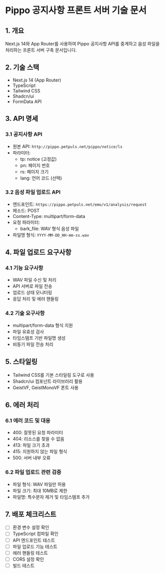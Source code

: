 # Pippo 공지사항 프론트 서버 기술 문서

## 1. 개요

Next.js 14와 App Router를 사용하여 Pippo 공지사항 API를 중계하고 음성 파일을 처리하는 프론트 서버 구축 문서입니다.

## 2. 기술 스택

- Next.js 14 (App Router)
- TypeScript
- Tailwind CSS
- Shadcn/ui
- FormData API

## 3. API 명세

### 3.1 공지사항 API

- 원본 API: `http://pippo.petpuls.net/pippo/notice/ls`
- 파라미터:
  - tp: notice (고정값)
  - pn: 페이지 번호
  - rs: 페이지 크기
  - lang: 언어 코드 (선택)

### 3.2 음성 파일 업로드 API

- 엔드포인트: `https://pippo.petpuls.net/emo/v1/analysis/request`
- 메소드: POST
- Content-Type: multipart/form-data
- 요청 파라미터:
  - bark_file: WAV 형식 음성 파일
- 파일명 형식: `YYYY-MM-DD_HH-mm-ss.wav`

## 4. 파일 업로드 요구사항

### 4.1 기능 요구사항

- WAV 파일 수신 및 처리
- API 서버로 파일 전송
- 업로드 상태 모니터링
- 응답 처리 및 에러 핸들링

### 4.2 기술 요구사항

- multipart/form-data 형식 지원
- 파일 유효성 검사
- 타임스탬프 기반 파일명 생성
- 비동기 파일 전송 처리

## 5. 스타일링

- Tailwind CSS를 기본 스타일링 도구로 사용
- Shadcn/ui 컴포넌트 라이브러리 활용
- GeistVF, GeistMonoVF 폰트 사용

## 6. 에러 처리

### 6.1 에러 코드 및 대응

- 400: 잘못된 요청 파라미터
- 404: 리소스를 찾을 수 없음
- 413: 파일 크기 초과
- 415: 지원하지 않는 파일 형식
- 500: 서버 내부 오류

### 6.2 파일 업로드 관련 검증

- 파일 형식: WAV 파일만 허용
- 파일 크기: 최대 10MB로 제한
- 파일명: 특수문자 제거 및 타임스탬프 추가

## 7. 배포 체크리스트

- [ ] 환경 변수 설정 확인
- [ ] TypeScript 컴파일 확인
- [ ] API 엔드포인트 테스트
- [ ] 파일 업로드 기능 테스트
- [ ] 에러 핸들링 테스트
- [ ] CORS 설정 확인
- [ ] 빌드 테스트
